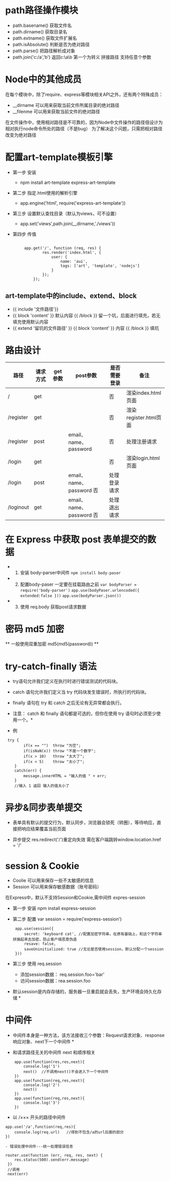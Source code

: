 # path路径操作模块

- path.basename()  获取文件名
- path.dirname()  获取目录名
- path.extname()  获取文件扩展名
- path.isAbsolute()  判断是否为绝对路径
- path.parse()  把路径解析成对象
- path.join('c:/a','b') 返回c:\\a\\b 第一个为转义 拼接路径 支持任意个参数 

# Node中的其他成员

在每个模块中，除了require、express等模块相关API之外，还有两个特殊成员：

- __dirname 可以用来获取当前文件所属目录的绝对路径
- __filenme 可以用来获取当前文件的绝对路径

在文件操作中，使用相对路径是不可靠的，因为Node中文件操作的路径倍设计为相对执行node命令所处的路径（不是bug）
为了解决这个问题，只需把相对路径改变为绝对路径

# 配置art-template模板引擎

- 第一步 安装
   + npm install art-template express-art-template

- 第二步 指定.html使用的解析引擎
   + app.engine('html', require('express-art-template'))

- 第三步 设置默认查找目录（默认为views，可不设置）
   + app.set('views',path.join(__dirname,'./views'))

- 第四步 传值

   ```

        app.get('/', function (req, res) {
                res.render('index.html', {
                    user: {
                        name: 'aui',
                        tags: ['art', 'template', 'nodejs']
                    }
                });
            });

   ```
## art-template中的include、extend、block

- {{ include '文件路径'}}
- {{ block 'content' }} 默认内容 {{ /block }} 留一个坑，后面进行填充，若无填充使用默认内容
- {{ extend '留坑的文件路径' }} {{ block 'content' }} 内容 {{ /block }}   填坑

# 路由设计

| 路径      | 请求方式 | get参数 | post参数 | 是否需要登录 |         备注      |
| ---       |    ---   | ---     | ---     |   ---       |      ---          |
| /         | get      |         |         |      否     | 渲染index.html页面 |
| /register | get      |         |         |      否     | 渲染register.html页面 |
| /register | post     |         |email、name、password |      否     | 处理注册请求 |
| /login    | get      |         |         |      否     | 渲染login.html页面 |
| /login    | post     |         |email、name、password       否     | 处理登录请求 |
| /loginout | get      |         |email、name、password       否     | 处理退出请求 |

# 在 Express 中获取 post 表单提交的数据

- 1. 安装 body-parser中间件
   `npm install body-paser`

- 2. 配置body-paser  一定要在挂载路由之前
   `var bodyParser = require('body-parser')`
   `app.use(bodyPaser.urlencoded({ extended:false }))`
   `app.use(bodyParser.json())`

- 3. 使用 req.body 获取post请求数据

# 密码 md5 加密

** 一般使用双重加密 md5(md5(password)) **

# try-catch-finally 语法

- try语句允许我们定义在执行时进行错误测试的代码块。

- catch 语句允许我们定义当 try 代码块发生错误时，所执行的代码块。

- finally 语句在 try 和 catch 之后无论有无异常都会执行。

* 注意： catch 和 finally 语句都是可选的，但你在使用 try 语句时必须至少使用一个。*

- 例

```
 try { 
        if(x == "")  throw "为空";
        if(isNaN(x)) throw "不是一个数字";
        if(x > 10)   throw "太大了";
        if(x < 5)    throw "太小了";
    }
    catch(err) {
        message.innerHTML = "输入的值 " + err;
    }
    //输入 1 返回 输入的值太小了
```
# 异步&同步表单提交

- 表单具有默认的提交行为，默认同步，浏览器会锁死（转圈），等待响应，直接把响应结果覆盖当前页面

- 异步提交  res.redirect('/')重定向失效 需在客户端跳转window.location.href = '/'

# session & Cookie

- Coolie 可以用来保存一些不太敏感的信息
- Session 可以用来保存敏感数据（账号密码）

在Express中，默认不支持Session和Cookie,需中间件 expres-session

- 第一步 安装
   npm install express-session
- 第二步 配置
   var session = require('express-session')

   ```
    app.use(session({
        secret: 'keyboard cat', //配置加密字符串，在原有基础上，和这个字符串拼接起来去加密，防止客户端恶意伪造
        resave: false,
        saveUninitialized: true //无论是否使用session，默认分配一个session
    }))

   ```
- 第三步 使用 req.session 

   - 添加session数据： req.session.foo='bar'
   - 访问session数据：rea.session.foo 

* 默认session是内存存储的，服务器一旦重启就会丢失，生产环境会持久化存储 *
# 中间件

* 中间件本身是一种方法，该方法接收三个参数：Request请求对象、response响应对象、next下一个中间件 *
- 和请求路径无关的中间件
next 和顺序相关
```
    app.use(function(res,res,next){
        console.log('1')
        next()  //不调用next()不会进入下一个中间件
    })
    app.use(function(req,res,next){
        console.log('2')
        next()
    })
    app.use(function(req,res,next){
        console.log('3')
    })
```
- 以 /××× 开头的路径中间件

```
app.use('/a',function(req,res){
    console.log(req.url)   //得到不包含/a的url后面的部分
})

- 错误处理中间件---统一处理错误信息
```
    router.use(function (err, req, res, next) {
        res.status(500).send(err.message)
     })
     //调用
     next(err)
```
